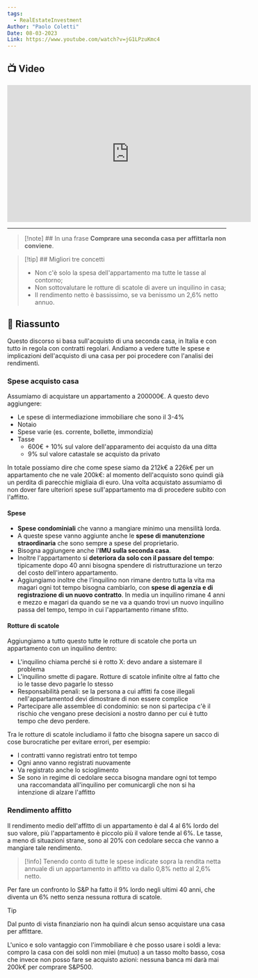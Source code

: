 ```yaml
---
tags:
  - RealEstateInvestment
Author: "Paolo Coletti"
Date: 08-03-2023
Link: https://www.youtube.com/watch?v=jG1LPzuKmc4
---
```

## 📺 Video
<div class="iframe-container">
  <iframe width="560" height="315" src="https://www.youtube.com/embed/jG1LPzuKmc4" title="YouTube video player" frameborder="0" allow="accelerometer; autoplay; clipboard-write; encrypted-media; gyroscope; picture-in-picture" allowfullscreen></iframe>
</div>

---

> [!note] ## In una frase
> **Comprare una seconda casa per affittarla non conviene**.

> [!tip] ## Migliori tre concetti
> - Non c'è solo la spesa dell'appartamento ma tutte le tasse al contorno;
> - Non sottovalutare le rotture di scatole di avere un inquilino in casa;
> - Il rendimento netto è bassissimo, se va benissmo un 2,6% netto annuo.

## 📒 Riassunto

Questo discorso si basa sull'acquisto di una seconda casa, in Italia e con tutto in regola con contratti regolari.
Andiamo a vedere tutte le spese e implicazioni dell'acquisto di una casa per poi procedere con l'analisi dei rendimenti.

### Spese acquisto casa

Assumiamo di acquistare un appartamento a 200000€. A questo devo aggiungere:
* Le spese di intermediazione immobiliare che sono il 3-4%
* Notaio
* Spese varie (es. corrente, bollette, immondizia)
* Tasse
	* 600€ + 10% sul valore dell'apparamento dei acquisto da una ditta
	* 9% sul valore catastale se acquisto da privato

In totale possiamo dire che come spese siamo da 212k€ a 226k€ per un appartamento che ne vale 200k€: al momento dell'acquisto sono quindi già un perdita di parecchie migliaia di euro.
Una volta acquistato assumiamo di non dover fare ulteriori spese sull'appartamento ma di procedere subito con l'affitto.

#### Spese

* **Spese condominiali** che vanno a mangiare minimo una mensilità lorda.
* A queste spese vanno aggiunte anche le **spese di manutenzione straordinaria** che sono sempre a spese del proprietario.
* Bisogna aggiungere anche l'**IMU sulla seconda casa**.
* Inoltre l'appartamento si **deteriora da solo con il passare del tempo**: tipicamente dopo 40 anni bisogna spendere di ristrutturazione un terzo del costo dell'intero appartamento.
* Aggiungiamo inoltre che l'inquilino non rimane dentro tutta la vita ma magari ogni tot tempo bisogna cambiarlo, con **spese di agenzia e di registrazione di un nuovo contratto**. In media un inquilino rimane 4 anni e mezzo e magari da quando se ne va a quando trovi un nuovo inquilino passa del tempo, tempo in cui l'appartamento rimane sfitto.

#### Rotture di scatole

Aggiungiamo a tutto questo tutte le rotture di scatole che porta un appartamento con un inquilino dentro:
* L'inquilino chiama perché si è rotto X: devo andare a sistemare il problema
* L'inquilino smette di pagare. Rotture di scatole infinite oltre al fatto che io le tasse devo pagarle lo stesso
* Responsabilità penali: se la persona a cui affitti fa cose illegali nell'appartamentod devi dimostrare di non essere complice
* Partecipare alle assemblee di condominio: se non si partecipa c'è il rischio che vengano prese decisioni a nostro danno per cui è tutto tempo che devo perdere.

Tra le rotture di scatole includiamo il fatto che bisogna sapere un sacco di cose burocratiche per evitare errori, per esempio:
* I contratti vanno registrati entro tot tempo
* Ogni anno vanno registrati nuovamente
* Va registrato anche lo scioglimento
* Se sono in regime di cedolare secca bisogna mandare ogni tot tempo una raccomandata all'inquilino per comunicargli che non si ha intenzione di alzare l'affitto

### Rendimento affitto

Il rendimento medio dell'affitto di un appartamento è dal 4 al 6% lordo del suo valore, più l'appartamento è piccolo più il valore tende al 6%.
Le tasse, a meno di situazioni strane, sono al 20% con cedolare secca che vanno a mangiare tale rendimento.

> [!info]
> Tenendo conto di tutte le spese indicate sopra la rendita netta annuale di un appartamento in affitto va dallo 0,8% netto al 2,6% netto.

Per fare un confronto lo S&P ha fatto il 9% lordo negli ultimi 40 anni, che diventa un 6% netto senza nessuna rottura di scatole.

> [!tip]
> Dal punto di vista finanziario non ha quindi alcun senso acquistare una casa per affittare.

L'unico e solo vantaggio con l'immobiliare è che posso usare i soldi a leva: compro la casa con dei soldi non miei (mutuo) a un tasso molto basso, cosa che invece non posso fare se acquisto azioni: nessuna banca mi darà mai 200k€ per comprare S&P500.